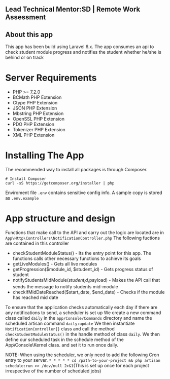 ## Lead Technical Mentor:SD | Remote Work Assessment

## About this app

This app has been build using Laravel 6.x. The app consumes an api to check student module progress and notifies the student whether he/she is behind or on track

# Server Requirements
* PHP >= 7.2.0
* BCMath PHP Extension
* Ctype PHP Extension
* JSON PHP Extension
* Mbstring PHP Extension
* OpenSSL PHP Extension
* PDO PHP Extension
* Tokenizer PHP Extension
* XML PHP Extension

# Installing The App
The recommended way to install all packages is through Composer.
```
# Install Composer
curl -sS https://getcomposer.org/installer | php
```
Enviroment file ```.env``` contains sensitive config info. A sample copy is stored as ```.env.example```

# App structure and design
Functions that make call to the API and carry out the logic are located are in ```App\Http\Controllers\NotificationController.php```
The following fuctions are contained in this controller
* checkStudentModuleStatus() - Its the entry point for this app. The functions calls other necessary functions to achieve its goals
* getLiveModules() - Gets all live modules
* getProgression($module_id, $student_id) - Gets progress status of student
* notifyStudentsMidModule($student_id,$payload) - Makes the API call that sends the message to notify students mid-module
* checkIfMidDateReached($start_date, $end_date) - Checks if the module has reached mid date

To ensure that the application checks automatically each day if there are any notifications to send, a scheduler is set up
We create a new command class called ```daily``` in the ```app/Console/Commands``` directory and name the scheduled artisan command ```daily:update```
We then instantiate ```NotificationController{}``` class and call the method ```checkStudentModuleStatus()``` in the handle method of class ```daily```.
We then define our scheduled task in the schedule method of the App\Console\Kernel class. and set it to run once daily.

NOTE: When using the scheduler, we only need to add the following Cron entry to your server. ```* * * * * cd /path-to-your-project && php artisan schedule:run >> /dev/null 2>&1```(This is set up once for each project irrespective of the number of scheduled jobs)


